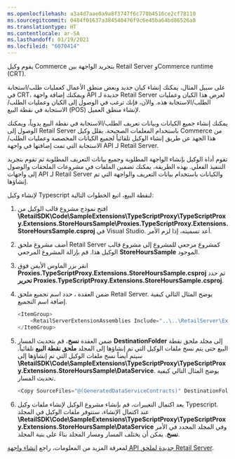 ```yaml
---
ms.openlocfilehash: a3a4d7aae0a9a8f3747f6c770b4516ce2cf78110
ms.sourcegitcommit: 0484f01637a384540476f9c6e45ba64bd86526a8
ms.translationtype: HT
ms.contentlocale: ar-SA
ms.lasthandoff: 01/19/2021
ms.locfileid: "6070414"
---
```

يقوم وكيل Commerce بتجريد الواجهة بين Retail Server وCommerce runtime (CRT). 

على سبيل المثال، يمكنك إنشاء كيان جديد وبعض منطق الأعمال كعمليات طلب/استجابة في CRT، ويمكنك إضافة واجهة API جديدة لـ Retail Server لعرض هذا الكيان وعمليات الطلب/الاستجابة هذه. والآن، فإنك ترغب في الوصول إلى الكيان وعمليات الطلب/الاستجابة في نقطة البيع (POS) لإنشاء منطق العميل. 

يمكنك إنشاء جميع الكيانات وبيانات تعريف الطلب/الاستجابة في نقطة البيع يدوياً، ويمكنك الوصول إلى Retail Server باستخدام المعلمات الصحيحة. يقلل وكيل Commerce من هذا الجهد عن طريق إنشاء الوكيل تلقائياً لجميع الكيانات المخصصة وعمليات الطلب/الاستجابة التي تمت إضافتها في واجهة API لـ Retail Server. 

تقوم أداة الوكيل بإنشاء الواجهة المطلوبة وجميع بيانات التعريف المطلوبة ثم تقوم بتجريد التنفيذ الفعلي. بهذه الطريقة، يمكنك تضمين الملفات في مشروعات الملحقات والوصول إلى واجهات API لـ Retail Server والكيانات باستخدام بيانات التعريف والواجهة التي تم إنشاؤها.

لإنشاء وكيل Typescript لنقطة البيع، اتبع الخطوات التالية:

1. افتح نموذج مشروع قالب الوكيل من **\RetailSDK\Code\SampleExtensions\TypeScriptProxy\TypeScriptProxy.Extensions.StoreHoursSample\Proxies.TypeScriptProxy.Extensions.StoreHoursSample.csproj** في Visual Studio. أعد تسميته، إذا لزم الأمر.
2. أضف مشروع ملحق Retail Server كمشروع مرجعي للمشروع إلى مشروع قالب الوكيل هذا. قم بإزالة المشروع المرجعي **StoreHoursSample** الموجود.
3. انقر بزر الماوس الأيمن فوق **Proxies.TypeScriptProxy.Extensions.StoreHoursSample.csproj** ثم حدد **تحرير Proxies.TypeScriptProxy.Extensions.StoreHoursSample.csproj**.
4. ضمن العقدة **<RetailServerExtensionAssemblies>**، حدد اسم تجميع ملحق Retail Server. يوضح المثال التالي كيفية إضافة اسم التجميع.
  
    ```csharp
    <ItemGroup>
        <RetailServerExtensionAssemblies Include="..\..\RetailServer\Extensions.Sample\bin\$(Configuration)\net461\$(AssemblyNamePrefix).RetailServer.Extension.Sample.dll" />
    </ItemGroup>
    ```
5. ضمن العقدة **نسخ**، قم بتحديث المسار **DestinationFolder** إلى مجلد ملحق نقطة البيع حتى يتم نسخ ملفات الوكيل التي تم إنشاؤها إلى المجلد **ملحق نقطة البيع** تلقائياً. سيتم أيضاً نسخ ملفات الوكيل التي تم إنشاؤها إلى **\RetailSDK\Code\SampleExtensions\TypeScriptProxy\TypeScriptProxy.Extensions.StoreHoursSample\DataService**. يوضح المثال التالي كيفية تحديث المسار.
 
    ```csharp
    <Copy SourceFiles="@(GeneratedDataServiceContracts)" DestinationFolder="$(SdkRootPath)\POS\Extensions\Sample\DataService" SkipUnchangedFiles="true" />
    ``` 

6. بعد اكتمال التغييرات، قم بإنشاء مشروع الوكيل لإنشاء ملفات وكيل Typescript. عند اكتمال الإنشاء، ستتوفر ملفات الوكيل في المجلد **\RetailSDK\Code\SampleExtensions\TypeScriptProxy\TypeScriptProxy.Extensions.StoreHoursSample\DataService** وفي المجلد المحدد في الأمر **نسخ**. يمكن أن يختلف المسار ومسار المجلد بناءً على بنية المجلد.

لمعرفة المزيد من المعلومات، راجع [إنشاء واجهة API جديدة لملحق Retail Server](https://docs.microsoft.com/dynamics365/commerce/dev-itpro/retail-server-icontroller-extension/?azure-portal=true).

